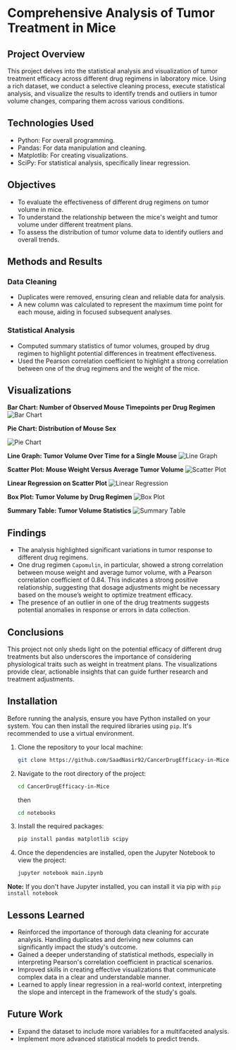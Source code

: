 # Comprehensive Analysis of Tumor Treatment in Mice

## Project Overview

This project delves into the statistical analysis and visualization of tumor treatment efficacy across different drug regimens in laboratory mice. Using a rich dataset, we conduct a selective cleaning process, execute statistical analysis, and visualize the results to identify trends and outliers in tumor volume changes, comparing them across various conditions.

## Technologies Used

- Python: For overall programming.
- Pandas: For data manipulation and cleaning.
- Matplotlib: For creating visualizations.
- SciPy: For statistical analysis, specifically linear regression.

## Objectives
- To evaluate the effectiveness of different drug regimens on tumor volume in mice.
- To understand the relationship between the mice's weight and tumor volume under different treatment plans.
- To assess the distribution of tumor volume data to identify outliers and overall trends.

## Methods and Results
### Data Cleaning
- Duplicates were removed, ensuring clean and reliable data for analysis.
- A new column was calculated to represent the maximum time point for each mouse, aiding in focused subsequent analyses.

### Statistical Analysis
- Computed summary statistics of tumor volumes, grouped by drug regimen to highlight potential differences in treatment effectiveness.
- Used the Pearson correlation coefficient to highlight a strong correlation between one of the drug regimens and the weight of the mice.

## Visualizations

**Bar Chart: Number of Observed Mouse Timepoints per Drug Regimen**
![Bar Chart](https://imgur.com/sMLtApO.png)

**Pie Chart: Distribution of Mouse Sex**

![Pie Chart](https://imgur.com/UadFzk9.png)

**Line Graph: Tumor Volume Over Time for a Single Mouse**
![Line Graph](https://imgur.com/Qaubzya.png)

**Scatter Plot: Mouse Weight Versus Average Tumor Volume**
![Scatter Plot](https://imgur.com/w7H4DwU.png)

**Linear Regression on Scatter Plot**
![Linear Regression](https://imgur.com/ZBDy5GM.png)

**Box Plot: Tumor Volume by Drug Regimen**
![Box Plot](https://imgur.com/LIRjJbO.png)

**Summary Table: Tumor Volume Statistics**
![Summary Table](https://imgur.com/iQPR8aM.png)

## Findings
- The analysis highlighted significant variations in tumor response to different drug regimens.
- One drug regimen `Capomulin`, in particular, showed a strong correlation between mouse weight and average tumor volume, with a Pearson correlation coefficient of 0.84. This indicates a strong positive relationship, suggesting that dosage adjustments might be necessary based on the mouse’s weight to optimize treatment efficacy.
- The presence of an outlier in one of the drug treatments suggests potential anomalies in response or errors in data collection.

## Conclusions

This project not only sheds light on the potential efficacy of different drug treatments but also underscores the importance of considering physiological traits such as weight in treatment plans. The visualizations provide clear, actionable insights that can guide further research and treatment adjustments.

## Installation
Before running the analysis, ensure you have Python installed on your system. You can then install the required libraries using `pip`. It's recommended to use a virtual environment.

1. Clone the repository to your local machine:
    ```bash
    git clone https://github.com/SaadNasir92/CancerDrugEfficacy-in-Mice
    ```
2. Navigate to the root directory of the project:
    ```bash
    cd CancerDrugEfficacy-in-Mice
    ```
    then 
    ```bash
    cd notebooks
    ```
3. Install the required packages:
    ```bash
    pip install pandas matplotlib scipy
    ```
4. Once the dependencies are installed, open the Jupyter Notebook to view the project:
    ```bash
    jupyter notebook main.ipynb
    ```

**Note:** If you don't have Jupyter installed, you can install it via pip with `pip install notebook`

## Lessons Learned
- Reinforced the importance of thorough data cleaning for accurate analysis. Handling duplicates and deriving new columns can significantly impact the study's outcome.
- Gained a deeper understanding of statistical methods, especially in interpreting Pearson's correlation coefficient in practical scenarios.
- Improved skills in creating effective visualizations that communicate complex data in a clear and understandable manner.
- Learned to apply linear regression in a real-world context, interpreting the slope and intercept in the framework of the study's goals.

## Future Work
- Expand the dataset to include more variables for a multifaceted analysis.
- Implement more advanced statistical models to predict trends.
